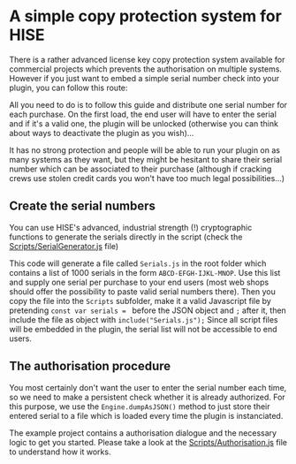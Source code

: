 # A simple copy protection system for HISE

There is a rather advanced license key copy protection system available for commercial projects which prevents the authorisation on multiple systems. However if you just want to embed a simple serial number check into your plugin, you can follow this route:

All you need to do is to follow this guide and distribute one serial number for each purchase. On the first load, the end user will have to enter the serial and if it's a valid one, the plugin will be unlocked (otherwise you can think about ways to deactivate the plugin as you wish)...

It has no strong protection and people will be able to run your plugin on as many systems as they want, but they might be hesitant to share their serial number which can be associated to their purchase (although if cracking crews use stolen credit cards you won't have too much legal possibilities...)

## Create the serial numbers

You can use HISE's advanced, industrial strength (!) cryptographic functions to generate the serials directly in the script (check the [Scripts/SerialGenerator.js](Scripts/SerialGenerator.js) file)

This code will generate a file called `Serials.js` in the root folder which contains a list of 1000 serials in the form `ABCD-EFGH-IJKL-MNOP`. Use this list and supply one serial per purchase to your end users (most web shops should offer the possibility to paste valid serial numbers there). Then you copy the file into the `Scripts` subfolder, make it a valid Javascript file by pretending `const var serials = ` before the JSON object and `;` after it, then include the file as object with `include("Serials.js");` Since all script files will be embedded in the plugin, the serial list will not be accessible to end users.

## The authorisation procedure

You most certainly don't want the user to enter the serial number each time, so we need to make a persistent check whether it is already authorized. For this purpose, we use the `Engine.dumpAsJSON()` method to just store their entered serial to a file which is loaded every time the plugin is instanciated.

The example project contains a authorisation dialogue and the necessary logic to get you started. Please take a look at the [Scripts/Authorisation.js](Scripts/Authorisation.js) file to understand how it works.

